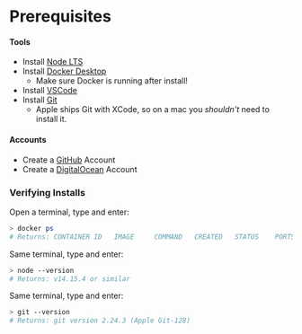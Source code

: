 # Prerequisites

#### Tools
* Install [Node LTS](https://nodejs.org/en/download/)
* Install [Docker Desktop](https://www.docker.com/products/docker-desktop)
    * Make sure Docker is running after install!
* Install [VSCode](https://code.visualstudio.com/)
* Install [Git](https://git-scm.com/)
    * Apple ships Git with XCode, so on a mac you _shouldn't_ need to install it.

#### Accounts
* Create a [GitHub](https://github.com/) Account
* Create a [DigitalOcean](https://digitalocean.com/) Account

### Verifying Installs

Open a terminal, type and enter:

```bash
> docker ps
# Returns: CONTAINER ID   IMAGE     COMMAND   CREATED   STATUS    PORTS     NAMES
```

Same terminal, type and enter:

```bash
> node --version
# Returns: v14.15.4 or similar
```

Same terminal, type and enter:

```bash
> git --version
# Returns: git version 2.24.3 (Apple Git-128)
```